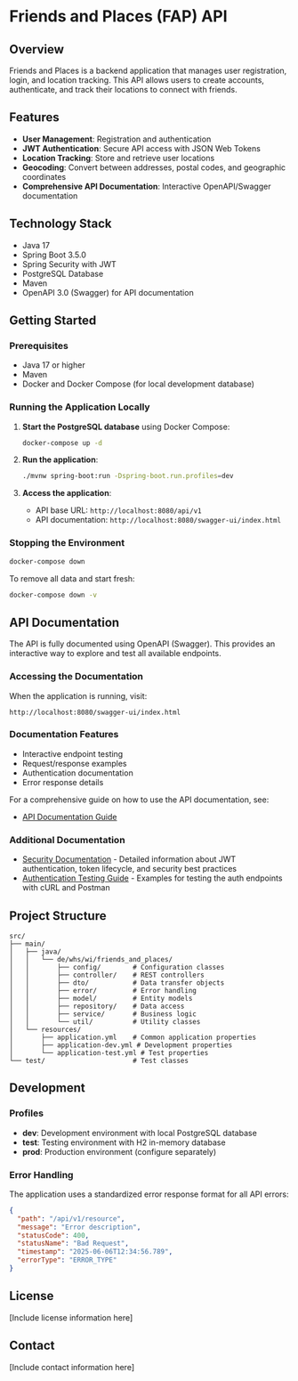 # Friends and Places (FAP) API

## Overview

Friends and Places is a backend application that manages user registration, login, and location tracking. This API allows users to create accounts, authenticate, and track their locations to connect with friends.

## Features

- **User Management**: Registration and authentication
- **JWT Authentication**: Secure API access with JSON Web Tokens
- **Location Tracking**: Store and retrieve user locations
- **Geocoding**: Convert between addresses, postal codes, and geographic coordinates
- **Comprehensive API Documentation**: Interactive OpenAPI/Swagger documentation

## Technology Stack

- Java 17
- Spring Boot 3.5.0
- Spring Security with JWT
- PostgreSQL Database
- Maven
- OpenAPI 3.0 (Swagger) for API documentation

## Getting Started

### Prerequisites

- Java 17 or higher
- Maven
- Docker and Docker Compose (for local development database)

### Running the Application Locally

1. **Start the PostgreSQL database** using Docker Compose:

   ```bash
   docker-compose up -d
   ```

2. **Run the application**:

   ```bash
   ./mvnw spring-boot:run -Dspring-boot.run.profiles=dev
   ```

3. **Access the application**:
   - API base URL: `http://localhost:8080/api/v1`
   - API documentation: `http://localhost:8080/swagger-ui/index.html`

### Stopping the Environment

```bash
docker-compose down
```

To remove all data and start fresh:

```bash
docker-compose down -v
```

## API Documentation

The API is fully documented using OpenAPI (Swagger). This provides an interactive way to explore and test all available endpoints.

### Accessing the Documentation

When the application is running, visit:
```
http://localhost:8080/swagger-ui/index.html
```

### Documentation Features

- Interactive endpoint testing
- Request/response examples
- Authentication documentation
- Error response details

For a comprehensive guide on how to use the API documentation, see:
- [API Documentation Guide](docs/api-documentation.md)

### Additional Documentation

- [Security Documentation](docs/security.md) - Detailed information about JWT authentication, token lifecycle, and security best practices
- [Authentication Testing Guide](docs/authentication-testing.md) - Examples for testing the auth endpoints with cURL and Postman

## Project Structure

```
src/
├── main/
│   ├── java/
│   │   └── de/whs/wi/friends_and_places/
│   │       ├── config/        # Configuration classes
│   │       ├── controller/    # REST controllers
│   │       ├── dto/           # Data transfer objects
│   │       ├── error/         # Error handling
│   │       ├── model/         # Entity models
│   │       ├── repository/    # Data access
│   │       ├── service/       # Business logic
│   │       └── util/          # Utility classes
│   └── resources/
│       ├── application.yml    # Common application properties
│       ├── application-dev.yml # Development properties
│       └── application-test.yml # Test properties
└── test/                      # Test classes
```

## Development

### Profiles

- **dev**: Development environment with local PostgreSQL database
- **test**: Testing environment with H2 in-memory database
- **prod**: Production environment (configure separately)

### Error Handling

The application uses a standardized error response format for all API errors:

```json
{
  "path": "/api/v1/resource",
  "message": "Error description",
  "statusCode": 400,
  "statusName": "Bad Request",
  "timestamp": "2025-06-06T12:34:56.789",
  "errorType": "ERROR_TYPE"
}
```

## License

[Include license information here]

## Contact

[Include contact information here]
